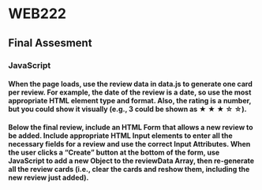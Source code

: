 # WEB222

## Final Assesment

### JavaScript

#### When the page loads, use the review data in data.js to generate one card per review. For example, the date of the review is a date, so use the most appropriate HTML element type and format. Also, the rating is a number, but you could show it visually (e.g., 3 could be shown as ★ ★ ★ ☆ ☆).

#### Below the final review, include an HTML Form that allows a new review to be added. Include appropriate HTML Input elements to enter all the necessary fields for a review and use the correct Input Attributes. When the user clicks a “Create” button at the bottom of the form, use JavaScript to add a new Object to the reviewData Array, then re-generate all the review cards (i.e., clear the cards and reshow them, including the new review just added).
